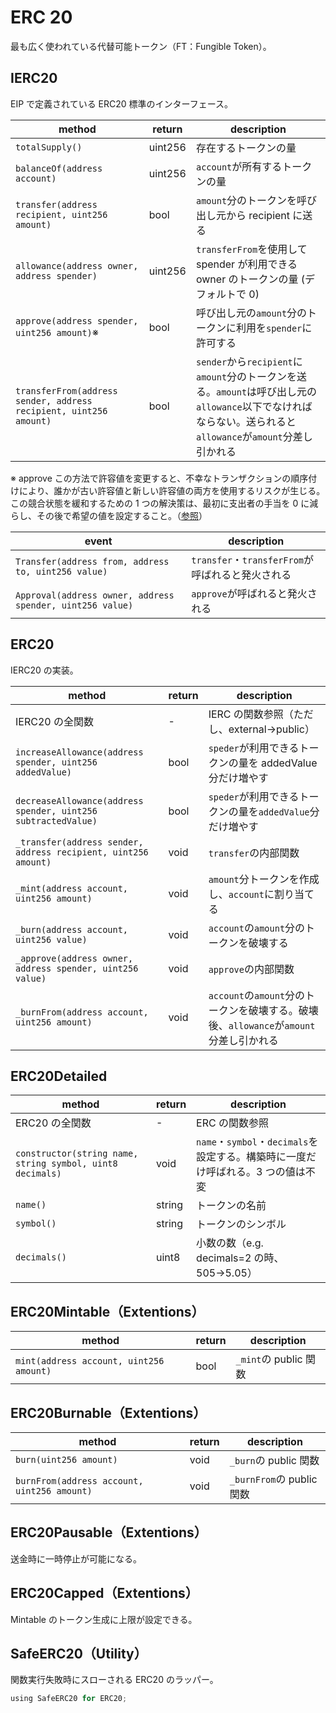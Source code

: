 # ERC 20

最も広く使われている代替可能トークン（FT：Fungible Token）。

## IERC20

EIP で定義されている ERC20 標準のインターフェース。

| method                                                            | return  | description                                                                                                                                                 |
| ----------------------------------------------------------------- | ------- | ----------------------------------------------------------------------------------------------------------------------------------------------------------- |
| `totalSupply()`                                                   | uint256 | 存在するトークンの量                                                                                                                                        |
| `balanceOf(address account)`                                      | uint256 | `account`が所有するトークンの量                                                                                                                             |
| `transfer(address recipient, uint256 amount)`                     | bool    | `amount`分のトークンを呼び出し元から recipient に送る                                                                                                       |
| `allowance(address owner, address spender)`                       | uint256 | `transferFrom`を使用して spender が利用できる owner のトークンの量 (デフォルトで 0)                                                                         |
| `approve(address spender, uint256 amount)`※                       | bool    | 呼び出し元の`amount`分のトークンに利用を`spender`に許可する                                                                                                 |
| `transferFrom(address sender, address recipient, uint256 amount)` | bool    | `sender`から`recipient`に`amount`分のトークンを送る。`amount`は呼び出し元の`allowance`以下でなければならない。送られると`allowance`が`amount`分差し引かれる |

※ approve
この方法で許容値を変更すると、不幸なトランザクションの順序付けにより、誰かが古い許容値と新しい許容値の両方を使用するリスクが生じる。この競合状態を緩和するための 1 つの解決策は、最初に支出者の手当を 0 に減らし、その後で希望の値を設定すること。（[参照](https://github.com/ethereum/EIPs/issues/20#issuecomment-263524729)）

| event                                                     | description                                      |
| --------------------------------------------------------- | ------------------------------------------------ |
| `Transfer(address from, address to, uint256 value)`       | `transfer`・`transferFrom`が呼ばれると発火される |
| `Approval(address owner, address spender, uint256 value)` | `approve`が呼ばれると発火される                  |

## ERC20

IERC20 の実装。

| method                                                         | return | description                                                                            |
| -------------------------------------------------------------- | ------ | -------------------------------------------------------------------------------------- |
| IERC20 の全関数                                                | -      | IERC の関数参照（ただし、external→public）                                             |
| `increaseAllowance(address spender, uint256 addedValue)`       | bool   | `speder`が利用できるトークンの量を addedValue 分だけ増やす                             |
| `decreaseAllowance(address spender, uint256 subtractedValue)`  | bool   | `speder`が利用できるトークンの量を`addedValue`分だけ増やす                             |
| `_transfer(address sender, address recipient, uint256 amount)` | void   | `transfer`の内部関数                                                                   |
| `_mint(address account, uint256 amount)`                       | void   | `amount`分トークンを作成し、`account`に割り当てる                                      |
| `_burn(address account, uint256 value)`                        | void   | `account`の`amount`分のトークンを破壊する                                              |
| `_approve(address owner, address spender, uint256 value)`      | void   | `approve`の内部関数                                                                    |
| `_burnFrom(address account, uint256 amount)`                   | void   | `account`の`amount`分のトークンを破壊する。破壊後、`allowance`が`amount`分差し引かれる |

## ERC20Detailed

| method                                                    | return | description                                                                      |
| --------------------------------------------------------- | ------ | -------------------------------------------------------------------------------- |
| ERC20 の全関数                                            | -      | ERC の関数参照                                                                   |
| `constructor(string name, string symbol, uint8 decimals)` | void   | `name`・`symbol`・`decimals`を設定する。構築時に一度だけ呼ばれる。3 つの値は不変 |
| `name()`                                                  | string | トークンの名前                                                                   |
| `symbol()`                                                | string | トークンのシンボル                                                               |
| `decimals()`                                              | uint8  | 小数の数（e.g. decimals=2 の時、505→5.05）                                       |

## ERC20Mintable（Extentions）

| method                                  | return | description           |
| --------------------------------------- | ------ | --------------------- |
| `mint(address account, uint256 amount)` | bool   | `_mint`の public 関数 |

## ERC20Burnable（Extentions）

| method                                      | return | description               |
| ------------------------------------------- | ------ | ------------------------- |
| `burn(uint256 amount)`                      | void   | `_burn`の public 関数     |
| `burnFrom(address account, uint256 amount)` | void   | `_burnFrom`の public 関数 |

## ERC20Pausable（Extentions）

送金時に一時停止が可能になる。

## ERC20Capped（Extentions）

Mintable のトークン生成に上限が設定できる。

## SafeERC20（Utility）

関数実行失敗時にスローされる ERC20 のラッパー。

```js
using SafeERC20 for ERC20;
```
